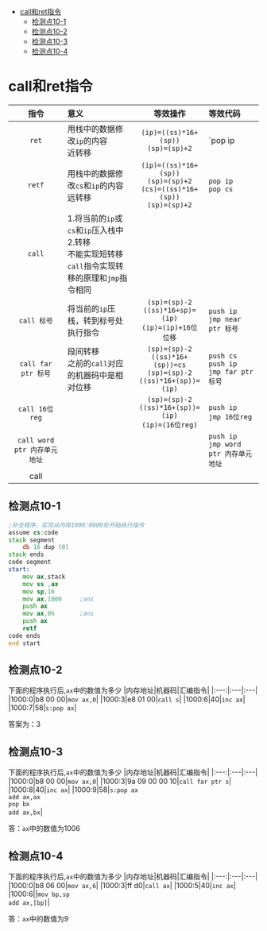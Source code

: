 
<!-- @import "[TOC]" {cmd="toc" depthFrom=1 depthTo=6 orderedList=false} -->

<!-- code_chunk_output -->

* [call和ret指令](#call和ret指令)
	* [检测点10-1](#检测点10-1)
	* [检测点10-2](#检测点10-2)
	* [检测点10-3](#检测点10-3)
	* [检测点10-4](#检测点10-4)

<!-- /code_chunk_output -->


# call和ret指令

|指令|意义|等效操作|等效代码|
|:---:|:---|:---:|:---|
|`ret`|用栈中的数据修改`ip`的内容<br>近转移|`(ip)=((ss)*16+(sp))`<br>`(sp)=(sp)+2`|`pop ip|
|`retf`|用栈中的数据修改`cs`和`ip`的内容<br>远转移|`(ip)=((ss)*16+(sp))`<br>`(sp)=(sp)+2`<br>`(cs)=((ss)*16+(sp))`<br>`(sp)=(sp)+2`|`pop ip`<br>`pop cs`|
|`call`|1.将当前的`ip`或`cs`和`ip`压入栈中<br>2.转移<br>不能实现短转移<br>`call`指令实现转移的原理和`jmp`指令相同||
|`call 标号`|将当前的`ip`压栈，转到标号处执行指令|`(sp)=(sp)-2`<br>`((ss)*16+sp)=(ip)`<br>`(ip)=(ip)+16位位移`|`push ip`<br>`jmp near ptr 标号`|
|`call far ptr 标号`|段间转移<br>之前的`call`对应的机器码中是相对位移|`(sp)=(sp)-2`<br>`((ss)*16+(sp))=cs`<br>`(sp)=(sp)-2`<br>`((ss)*16+(sp))=(ip)`|`push cs`<br>`push ip`<br>`jmp far ptr 标号`|
|`call 16位reg`||`(sp)=(sp)-2`<br>`((ss)*16+(sp))=(ip)`<br>`(ip)=(16位reg)`|`push ip`<br>`jmp 16位reg`|
|`call word ptr 内存单元地址`|||`push ip`<br>`jmp word ptr 内存单元地址`|
|call||||


## 检测点10-1
```asm
;补全程序，实现从内存1000:0000处开始执行指令
assume cs:code
stack segment
    db 16 dup (0)
stack ends
code segment
start:
    mov ax,stack
    mov ss ,ax
    mov sp,16
    mov ax,1000     ;ans
    push ax
    mov ax,0h       ;ans
    push ax
    retf
code ends
end start
```

## 检测点10-2

下面的程序执行后,`ax`中的数值为多少
|内存地址|机器码|汇编指令|
|:---:|:---|:---|
|1000:0|b8 00 00|`mov ax,0`|
|1000:3|e8 01 00|`call s`|
|1000:6|40|`inc ax`|
|1000:7|58|`s:pop ax`|

答案为：3

## 检测点10-3

下面的程序执行后,`ax`中的数值为多少
|内存地址|机器码|汇编指令|
|:---:|:---|:---|
|1000:0|b8 00 00|`mov ax,0`|
|1000:3|9a 09 00 00 10|`call far ptr s`|
|1000:8|40|`inc ax`|
|1000:9|58|`s:pop ax`<br>`add ax,ax`<br>`pop bx`<br>`add ax,bx`|

答：`ax`中的数值为1006

## 检测点10-4

下面的程序执行后,`ax`中的数值为多少
|内存地址|机器码|汇编指令|
|:---:|:---|:---|
|1000:0|b8 06 00|`mov ax,6`|
|1000:3|ff d0|`call ax`|
|1000:5|40|`inc ax`|
|1000:6||`mov bp,sp`<br>`add ax,[bp]`|

答：`ax`中的数值为9

## 